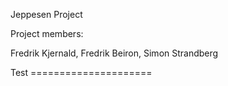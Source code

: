 Jeppesen Project


Project members:

Fredrik Kjernald,
Fredrik Beiron, 
Simon Strandberg

Test =====================